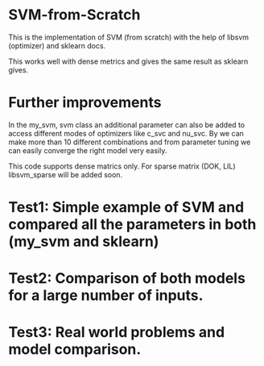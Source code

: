 # SVM-from-Scratch
This is the implementation of SVM (from scratch) with the help of libsvm (optimizer) and sklearn docs.

This works well with dense metrics and gives the same result as sklearn gives.

# Further improvements
In the my_svm, svm class an additional parameter can also be added to access different modes of optimizers like c_svc and nu_svc.
By we can make more than 10 different combinations and from parameter tuning we can easily converge the right model very easily.

This code supports dense matrics only. For sparse matrix (DOK, LIL) libsvm_sparse will be added soon. 

# Test1: Simple example of SVM and compared all the parameters in both (my_svm and sklearn)
# Test2: Comparison of both models for a large number of inputs. 
# Test3: Real world problems and model comparison.
